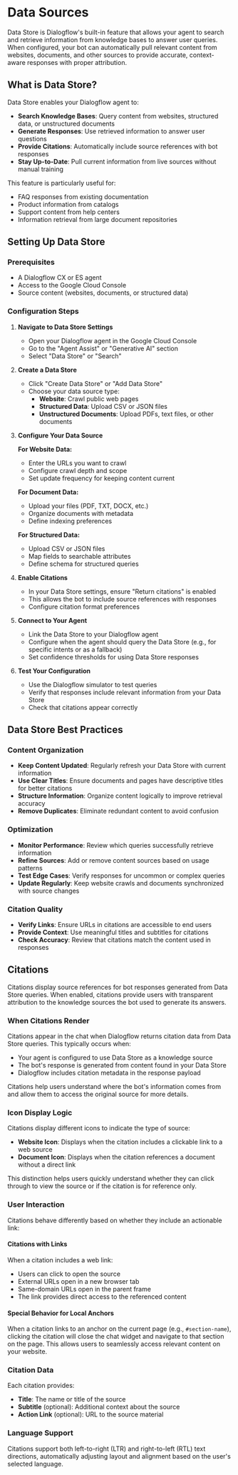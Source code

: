 # Data Sources

Data Store is Dialogflow's built-in feature that allows your agent to search and retrieve information from knowledge bases to answer user queries. When configured, your bot can automatically pull relevant content from websites, documents, and other sources to provide accurate, context-aware responses with proper attribution.

## What is Data Store?

Data Store enables your Dialogflow agent to:

- **Search Knowledge Bases**: Query content from websites, structured data, or unstructured documents
- **Generate Responses**: Use retrieved information to answer user questions
- **Provide Citations**: Automatically include source references with bot responses
- **Stay Up-to-Date**: Pull current information from live sources without manual training

This feature is particularly useful for:
- FAQ responses from existing documentation
- Product information from catalogs
- Support content from help centers
- Information retrieval from large document repositories

## Setting Up Data Store

### Prerequisites

- A Dialogflow CX or ES agent
- Access to the Google Cloud Console
- Source content (websites, documents, or structured data)

### Configuration Steps

1. **Navigate to Data Store Settings**
   - Open your Dialogflow agent in the Google Cloud Console
   - Go to the "Agent Assist" or "Generative AI" section
   - Select "Data Store" or "Search"

2. **Create a Data Store**
   - Click "Create Data Store" or "Add Data Store"
   - Choose your data source type:
     - **Website**: Crawl public web pages
     - **Structured Data**: Upload CSV or JSON files
     - **Unstructured Documents**: Upload PDFs, text files, or other documents

3. **Configure Your Data Source**

   **For Website Data:**
   - Enter the URLs you want to crawl
   - Configure crawl depth and scope
   - Set update frequency for keeping content current

   **For Document Data:**
   - Upload your files (PDF, TXT, DOCX, etc.)
   - Organize documents with metadata
   - Define indexing preferences

   **For Structured Data:**
   - Upload CSV or JSON files
   - Map fields to searchable attributes
   - Define schema for structured queries

4. **Enable Citations**
   - In your Data Store settings, ensure "Return citations" is enabled
   - This allows the bot to include source references with responses
   - Configure citation format preferences

5. **Connect to Your Agent**
   - Link the Data Store to your Dialogflow agent
   - Configure when the agent should query the Data Store (e.g., for specific intents or as a fallback)
   - Set confidence thresholds for using Data Store responses

6. **Test Your Configuration**
   - Use the Dialogflow simulator to test queries
   - Verify that responses include relevant information from your Data Store
   - Check that citations appear correctly

## Data Store Best Practices

### Content Organization

- **Keep Content Updated**: Regularly refresh your Data Store with current information
- **Use Clear Titles**: Ensure documents and pages have descriptive titles for better citations
- **Structure Information**: Organize content logically to improve retrieval accuracy
- **Remove Duplicates**: Eliminate redundant content to avoid confusion

### Optimization

- **Monitor Performance**: Review which queries successfully retrieve information
- **Refine Sources**: Add or remove content sources based on usage patterns
- **Test Edge Cases**: Verify responses for uncommon or complex queries
- **Update Regularly**: Keep website crawls and documents synchronized with source changes

### Citation Quality

- **Verify Links**: Ensure URLs in citations are accessible to end users
- **Provide Context**: Use meaningful titles and subtitles for citations
- **Check Accuracy**: Review that citations match the content used in responses

## Citations

Citations display source references for bot responses generated from Data Store queries. When enabled, citations provide users with transparent attribution to the knowledge sources the bot used to generate its answers.

### When Citations Render

Citations appear in the chat when Dialogflow returns citation data from Data Store queries. This typically occurs when:

- Your agent is configured to use Data Store as a knowledge source
- The bot's response is generated from content found in your Data Store
- Dialogflow includes citation metadata in the response payload

Citations help users understand where the bot's information comes from and allow them to access the original source for more details.

### Icon Display Logic

Citations display different icons to indicate the type of source:

- **Website Icon**: Displays when the citation includes a clickable link to a web source
- **Document Icon**: Displays when the citation references a document without a direct link

This distinction helps users quickly understand whether they can click through to view the source or if the citation is for reference only.

### User Interaction

Citations behave differently based on whether they include an actionable link:

#### Citations with Links

When a citation includes a web link:
- Users can click to open the source
- External URLs open in a new browser tab
- Same-domain URLs open in the parent frame
- The link provides direct access to the referenced content

#### Special Behavior for Local Anchors

When a citation links to an anchor on the current page (e.g., `#section-name`), clicking the citation will close the chat widget and navigate to that section on the page. This allows users to seamlessly access relevant content on your website.

### Citation Data

Each citation provides:
- **Title**: The name or title of the source
- **Subtitle** (optional): Additional context about the source
- **Action Link** (optional): URL to the source material

### Language Support

Citations support both left-to-right (LTR) and right-to-left (RTL) text directions, automatically adjusting layout and alignment based on the user's selected language.